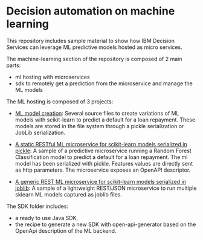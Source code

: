 # Decision automation on machine learning

This repository includes sample material to show how IBM Decision Services can leverage ML predictive models hosted as micro services.

The machine-learning section of the repository is composed of 2 main parts:
   - ml hosting with microservices
   - sdk to remotely get a prediction from the microservice and manage the ML models


The ML hosting is composed of 3 projects:
- [ML model creation](ml-model-creation/README.md): Several source files to create variations of ML models with scikit-learn to predict a default for a loan repayment. These models are stored in the file system through a pickle serialization or JobLib serialization.

- [A static RESTful ML microservice for scikit-learn models serialized in pickle](ml-model-static-hosting/README.md): A sample of a predictive microservice running a Random Forest Classification model to predict a default for a loan repayment. The ml model has been serialized with pickle. Features values are directly sent as http parameters. The microservice exposes an OpenAPI descriptor.

- [A generic REST ML microservice for scikit-learn models serialized in joblib](ml-model-dynamic-hosting/README.md): A sample of a lightweight REST/JSON microservice to run multiple sklearn ML models captured as joblib files.

The SDK folder includes:
- a ready to use Java SDK,
- the recipe to generate a new SDK with open-api-generator based on the OpenApi description of the ML backend.


